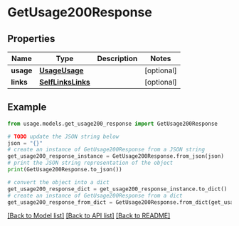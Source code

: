 # GetUsage200Response


## Properties

Name | Type | Description | Notes
------------ | ------------- | ------------- | -------------
**usage** | [**UsageUsage**](UsageUsage.md) |  | [optional] 
**links** | [**SelfLinksLinks**](SelfLinksLinks.md) |  | [optional] 

## Example

```python
from usage.models.get_usage200_response import GetUsage200Response

# TODO update the JSON string below
json = "{}"
# create an instance of GetUsage200Response from a JSON string
get_usage200_response_instance = GetUsage200Response.from_json(json)
# print the JSON string representation of the object
print(GetUsage200Response.to_json())

# convert the object into a dict
get_usage200_response_dict = get_usage200_response_instance.to_dict()
# create an instance of GetUsage200Response from a dict
get_usage200_response_from_dict = GetUsage200Response.from_dict(get_usage200_response_dict)
```
[[Back to Model list]](../README.md#documentation-for-models) [[Back to API list]](../README.md#documentation-for-api-endpoints) [[Back to README]](../README.md)


